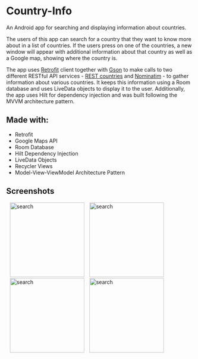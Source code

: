 # Country-Info

An Android app for searching and displaying information about countries.

The users of this app can search for a country that they want to know
more about in a list of countries. If the users press on one of the
countries, a new window will appear with additional information about
that country as well as a Google map, showing where the country is.

The app uses [Retrofit](https://square.github.io/retrofit/) client
together with [Gson](https://github.com/google/gson) to make calls to
two different RESTful API services -
[REST countries](https://restcountries.eu/) and
[Nominatim](https://nominatim.openstreetmap.org/) - to gather
information about various countries. It keeps this information using a
Room database and uses LiveData objects to display it to the user.
Additionally, the app uses Hilt for dependency injection and was built
following the MVVM architecture pattern.

## Made with:
* Retrofit
* Google Maps API
* Room Database
* Hilt Dependency Injection
* LiveData Objects
* Recycler Views
* Model-View-ViewModel Architecture Pattern


## Screenshots

  <p align="left">
    <img src="../assets/ListView.jpg" alt="search" width="200" style="padding-left: 10px"/>
    <img src="../assets/search.jpg" alt="search" width="200" style="padding-left: 10px"/>
    <img src="../assets/UKInfo.jpg" alt="search" width="200" style="padding-left: 10px"/>
    <img src="../assets/AndorraInfo.jpg" alt="search" width="200" style="padding-left: 10px"/>
  </p>
